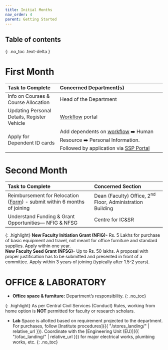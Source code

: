 ```yaml
---
title: Initial Months
nav_order: 4
parent: Getting Started
---
```

## Table of contents
{: .no_toc .text-delta }

# First Month

| Task to Complete     | Concerned Department(s)               |
| :------------------- |:-----------------------------------|
| Info on Courses & Course Allocation | Head of the Department                |
| Updating Personal Details, Register Vehicle | [Workflow](http://workflow.iitm.ac.in) portal                       |
| Apply for Dependent ID cards | Add dependents on [workflow](http://workflow.iitm.ac.in) :arrow_right: Human Resource :arrow_right: Personal Information. Followed by application via [SSP Portal](https://ssp.iitm.ac.in/) |

# Second Month

| Task to Complete | Concerned Section                                         |
| :---- |:----------------------------------------------------------|
| Reimbursement for Relocation ([Form](https://admin.iitm.ac.in/wp-content/uploads/2025/03/09_Relocation-Claim-Form.pdf)) - submit within 6 months of joining| Dean (Faculty) Office, 2<sup>nd</sup> Floor, Administration Building |
| Understand Funding & Grant Opportunities— NFIG & NFSG | Centre for IC&SR                                          |
   

{: .highlight} 
**New Faculty Initiation Grant (NFIG)-** Rs. 5 Lakhs for purchase of basic equipment and travel, not meant for office furniture and standard supplies. Apply within one year.   <br> **New Faculty Seed Grant (NFSG)-** Up to Rs. 50 lakhs. A proposal with proper justification has to be submitted and presented in front of a committee. Apply within 3 years of joining (typically after 1.5-2 years). 


# OFFICE & LABORATORY 

* **Office space & furniture:** Department’s responsibility.
{: .no_toc}

{: .highlight}
As per Central Civil Services (Conduct) Rules, working from home option is **NOT** permitted for faculty or research scholars. 


* **Lab** Space is allotted based on requirement projected to the department. For purchases, follow [Institute procedures]({{ "/stores_landing/" | relative_url }}).
Coordinate with the [Engineering Unit (EU)]({{ "/ofac_landing/" | relative_url }}) for major electrical works, plumbing works, etc.
{: .no_toc}

